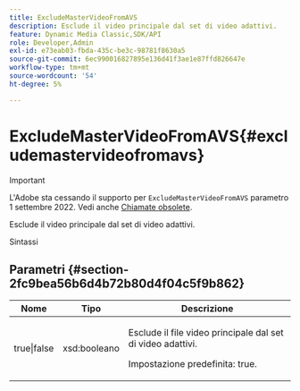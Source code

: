 ```yaml
---
title: ExcludeMasterVideoFromAVS
description: Esclude il video principale dal set di video adattivi.
feature: Dynamic Media Classic,SDK/API
role: Developer,Admin
exl-id: e73eab03-fbda-435c-be3c-98781f8630a5
source-git-commit: 6ec990016827895e136d41f3ae1e87ffd826647e
workflow-type: tm+mt
source-wordcount: '54'
ht-degree: 5%

---
```


# ExcludeMasterVideoFromAVS{#excludemastervideofromavs}

>[!IMPORTANT]
>
>L&#39;Adobe sta cessando il supporto per `ExcludeMasterVideoFromAVS` parametro 1 settembre 2022. Vedi anche [Chiamate obsolete](/help/aem-ips-api/c-deprecated-calls.md).

Esclude il video principale dal set di video adattivi.

<!-- REMOVE TOPIC MAY 2022 AS PER CQDOC-19165 AND REMOVED FROM TOC -->

Sintassi

## Parametri {#section-2fc9bea56b6d4b72b80d4f04c5f9b862}

<table id="table_04100BB8ABD84EF68B0A7CE3AD946414"> 
 <thead> 
  <tr> 
   <th colname="col1" class="entry"> Nome </th> 
   <th colname="col2" class="entry"> Tipo </th> 
   <th colname="col3" class="entry"> Descrizione </th> 
  </tr> 
 </thead>
 <tbody> 
  <tr> 
   <td colname="col1"> <span class="codeph"> true|false</span> </td> 
   <td colname="col2"> <span class="codeph"> xsd:booleano</span> </td> 
   <td colname="col3"> <p>Esclude il file video principale dal set di video adattivi. </p> <p>Impostazione predefinita: true. </p> </td> 
  </tr> 
 </tbody> 
</table>
